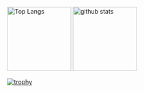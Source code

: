 <p align="left"> 
  <img alt="Top Langs" height="150px" src="https://github-readme-stats.vercel.app/api/top-langs/?username=yuya1212h4&count_private=true&layout=compact&show_icons=true&theme=onedark" />
  <img alt="github stats" height="150px" src="https://github-readme-stats.vercel.app/api?username=yuya1212h4&count_private=true&theme=onedark&show_icons=ture" />
</p>


[![trophy](https://github-profile-trophy.vercel.app/?username=yuya1212h4&theme=onedark&column=7
)](https://github.com/ryo-ma/github-profile-trophy)
